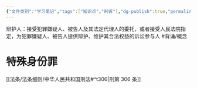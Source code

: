 ```yaml
---
{"文件类别":"学习笔记","tags":["知识点","刑诉"],"dg-publish":true,"permalink":"/学习笔记studyup/刑事诉讼法/辩护人/","dgPassFrontmatter":true,"created":"2024-09-14T15:58:13.294+08:00","updated":"2024-11-02T10:42:10.086+08:00"}
---
```


辩护人：接受犯罪嫌疑人、被告人及其法定代理人的委托，或者接受人民法院指定，为犯罪嫌疑人、被告人提供辩护、维护其合法权益的诉讼参与人 #背诵/概念 
# 特殊身份罪
[[法条/法条细则/中华人民共和国刑法#^t306\|刑第 306 条]]